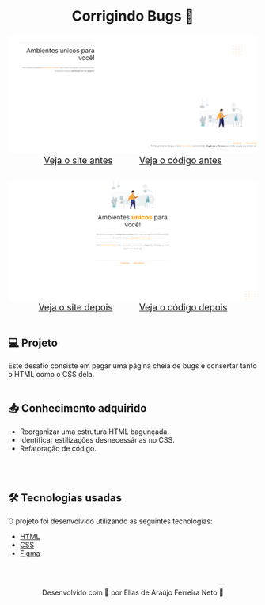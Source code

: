<h1 align="center">Corrigindo Bugs 🔧</h1>



<div align="center" style="margin-bottom: 30px">
    <img src="./demonstracao_antes.png" style="width:500px;"> <br>  
    <a style="font-size: 18px; margin-right: 50px;" href="https://elias-neto.github.io/Explorer/nivel-02/stage-02/projeto01/"> Veja o site antes</a>
    <a style="font-size: 18px" href="https://elias-neto.github.io/Explorer/nivel-02/stage-02/projeto01/"> Veja o código antes</a>
</div>

<div align="center">
    <img src="./demonstracao_depois.png" style="width:500px;"> <br>   
    <a style="font-size: 18px; margin-right: 50px;" href="https://elias-neto.github.io/Explorer/nivel-02/stage-02/projeto01/"> Veja o site depois</a>
    <a style="font-size: 18px" href="https://elias-neto.github.io/Explorer/nivel-02/stage-02/projeto01/"> Veja o código depois</a>
</div>


<br>

<h2> 💻 Projeto </h2>
Este desafio consiste em pegar uma página cheia de bugs e consertar tanto o HTML como o CSS dela.

<br>
<br>

<h2> 📥 Conhecimento adquirido </h2>

* Reorganizar uma estrutura HTML bagunçada.
* Identificar estilizações desnecessárias no CSS.
* Refatoração de código.

<br>
<br>

<h2> 🛠 Tecnologias usadas </h2>

O projeto foi desenvolvido utilizando as seguintes tecnologias:

- [HTML](https://www.w3schools.com/html/)
- [CSS](https://www.w3schools.com/css/default.asp)
- [Figma](https://www.figma.com/design/)

<br>
<br>

<p align="center"> Desenvolvido com 💜 por Elias de Araújo Ferreira Neto 👋 <p>
